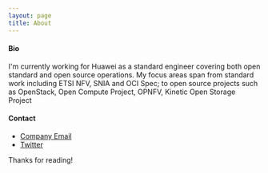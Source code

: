 ```yaml
---
layout: page
title: About
---
```


####  Bio
I'm currently working for Huawei as a standard engineer covering both open standard and open source operations. My focus areas span from standard work including ETSI NFV, SNIA and OCI Spec; to open source projects such as OpenStack, Open Compute Project, OPNFV, Kinetic Open Storage Project

####  Contact
* [Company Email](mailto:huangzhipeng@huawei.com)
* [Twitter](https://twitter.com/nopainkiller)

Thanks for reading!
